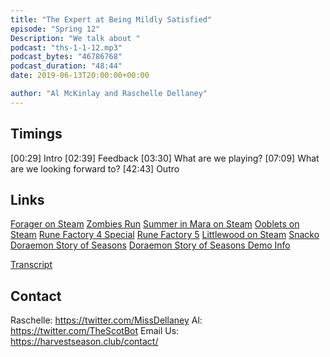 ```yaml
---
title: "The Expert at Being Mildly Satisfied"
episode: "Spring 12"
Description: "We talk about "
podcast: "ths-1-1-12.mp3"
podcast_bytes: "46786768"
podcast_duration: "48:44"
date: 2019-06-13T20:00:00+00:00

author: "Al McKinlay and Raschelle Dellaney"
---
```


## Timings

[00:29] Intro
[02:39] Feedback
[03:30] What are we playing?
[07:09] What are we looking forward to?
[42:43] Outro

## Links

[Forager on Steam](https://store.steampowered.com/app/751780/Forager/)
[Zombies Run](https://zombiesrungame.com/)
[Summer in Mara on Steam](https://store.steampowered.com/app/962580/Summer_in_Mara/)
[Ooblets on Steam](https://ooblets.com/)
[Rune Factory 4 Special](https://www.nintendo.com/games/detail/rune-factory-4-special-switch/)
[Rune Factory 5](https://runefactory.marv.jp/series/rf5/)
[Littlewood on Steam](https://store.steampowered.com/app/894940/Littlewood/)
[Snacko](https://snacko.land/)
[Doraemon Story of Seasons](https://bd.bn-ent.net/)
[Doraemon Story of Seasons Demo Info](https://fogu.com/hm/index.php?s=news&p=updates&t=1558744019)

[Transcript](https://docs.google.com/document/d/1vqrCs7vHBJ5KHgrAiNOzzCFKWmDSIN929WmfFQVPMYU/edit?usp=sharing)

## Contact

Raschelle: https://twitter.com/MissDellaney
Al: https://twitter.com/TheScotBot
Email Us: https://harvestseason.club/contact/
